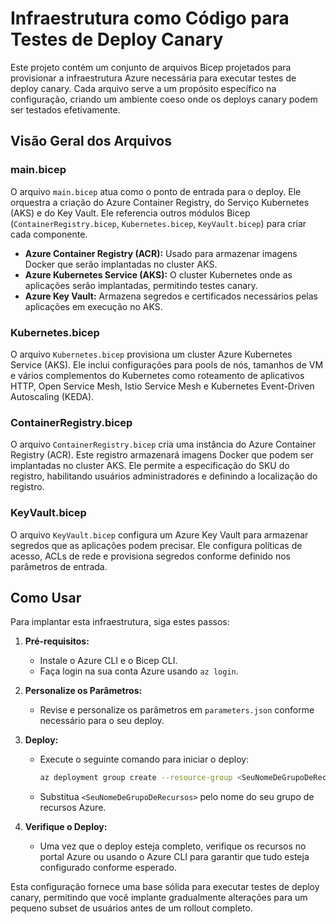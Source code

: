 # Infraestrutura como Código para Testes de Deploy Canary

Este projeto contém um conjunto de arquivos Bicep projetados para provisionar a infraestrutura Azure necessária para executar testes de deploy canary. Cada arquivo serve a um propósito específico na configuração, criando um ambiente coeso onde os deploys canary podem ser testados efetivamente.

## Visão Geral dos Arquivos

### main.bicep

O arquivo `main.bicep` atua como o ponto de entrada para o deploy. Ele orquestra a criação do Azure Container Registry, do Serviço Kubernetes (AKS) e do Key Vault. Ele referencia outros módulos Bicep (`ContainerRegistry.bicep`, `Kubernetes.bicep`, `KeyVault.bicep`) para criar cada componente.

- **Azure Container Registry (ACR):** Usado para armazenar imagens Docker que serão implantadas no cluster AKS.
- **Azure Kubernetes Service (AKS):** O cluster Kubernetes onde as aplicações serão implantadas, permitindo testes canary.
- **Azure Key Vault:** Armazena segredos e certificados necessários pelas aplicações em execução no AKS.

### Kubernetes.bicep

O arquivo `Kubernetes.bicep` provisiona um cluster Azure Kubernetes Service (AKS). Ele inclui configurações para pools de nós, tamanhos de VM e vários complementos do Kubernetes como roteamento de aplicativos HTTP, Open Service Mesh, Istio Service Mesh e Kubernetes Event-Driven Autoscaling (KEDA).

### ContainerRegistry.bicep

O arquivo `ContainerRegistry.bicep` cria uma instância do Azure Container Registry (ACR). Este registro armazenará imagens Docker que podem ser implantadas no cluster AKS. Ele permite a especificação do SKU do registro, habilitando usuários administradores e definindo a localização do registro.

### KeyVault.bicep

O arquivo `KeyVault.bicep` configura um Azure Key Vault para armazenar segredos que as aplicações podem precisar. Ele configura políticas de acesso, ACLs de rede e provisiona segredos conforme definido nos parâmetros de entrada.

## Como Usar

Para implantar esta infraestrutura, siga estes passos:

1. **Pré-requisitos:**
    - Instale o Azure CLI e o Bicep CLI.
    - Faça login na sua conta Azure usando `az login`.

2. **Personalize os Parâmetros:**
    - Revise e personalize os parâmetros em `parameters.json` conforme necessário para o seu deploy.

3. **Deploy:**
    - Execute o seguinte comando para iniciar o deploy:
      ```bash
      az deployment group create --resource-group <SeuNomeDeGrupoDeRecursos> --template-file main.bicep --parameters parameters.json
      ```
    - Substitua `<SeuNomeDeGrupoDeRecursos>` pelo nome do seu grupo de recursos Azure.

4. **Verifique o Deploy:**
    - Uma vez que o deploy esteja completo, verifique os recursos no portal Azure ou usando o Azure CLI para garantir que tudo esteja configurado conforme esperado.

Esta configuração fornece uma base sólida para executar testes de deploy canary, permitindo que você implante gradualmente alterações para um pequeno subset de usuários antes de um rollout completo.